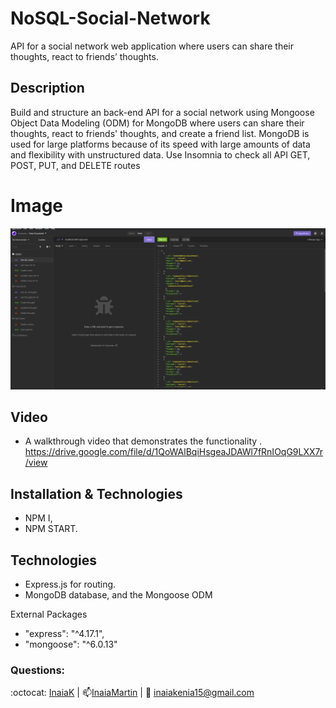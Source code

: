 # NoSQL-Social-Network

API for a social network web application where users can share their thoughts, react to friends’ thoughts.


 ## Description

Build and structure an back-end API for a social network using Mongoose Object Data Modeling (ODM) for MongoDB where users can share their thoughts, react to friends' thoughts, and create a friend list. MongoDB is used for large platforms because of its speed with large amounts of data and flexibility with unstructured data. Use Insomnia to check all API GET, POST, PUT, and DELETE routes


# Image
<img src="https://github.com/InaiaK/NoSQL-Social-Network/blob/main/image/Nosql.png">


## Video
- A walkthrough video that demonstrates the functionality .
https://drive.google.com/file/d/1QoWAlBqiHsgeaJDAWl7fRnIOqG9LXX7r/view
 
 
 ## Installation & Technologies
- NPM I,
- NPM START.

## Technologies

- Express.js for routing. 
- MongoDB database, and the Mongoose ODM

External Packages
- "express": "^4.17.1",
- "mongoose": "^6.0.13"








### Questions:
 :octocat: [InaiaK](https://github.com/inaia@gmail.com) | 📫[InaiaMartin](https://www.linkedin.com/in/inai%C3%A1-martin100000/) | :email: inaiakenia15@gmail.com
